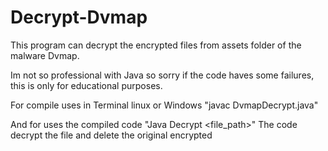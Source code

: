 # Decrypt-Dvmap
This program can decrypt the encrypted files from assets folder of the malware Dvmap.

Im not so professional with Java so sorry if the code haves some failures, this is only for educational purposes.

For compile uses in Terminal linux or Windows "javac DvmapDecrypt.java"

And for uses the compiled code "Java Decrypt <file_path>"
The code decrypt the file and delete the original encrypted
